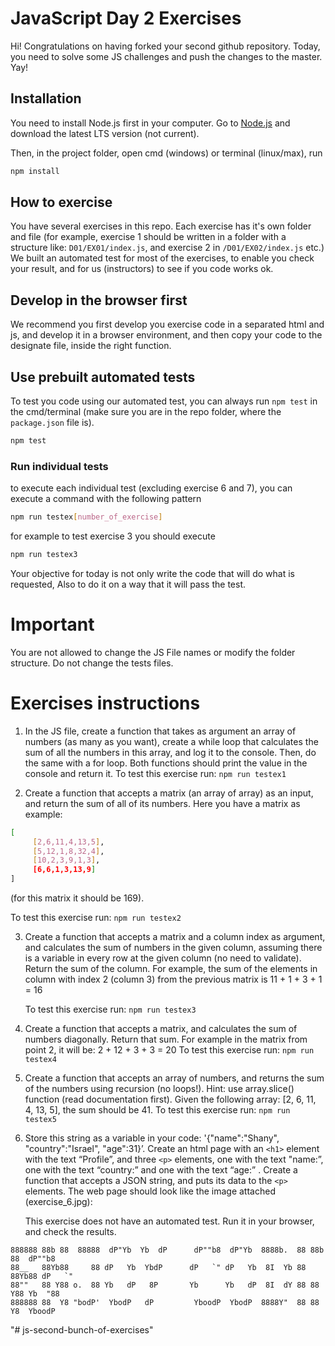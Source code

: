 # JavaScript Day 2 Exercises

Hi! Congratulations on having forked your second github repository.
Today, you need to solve some JS challenges and push the changes to the master. Yay!

## Installation

You need to install Node.js first in your computer. Go to [Node.js](https://nodejs.org/en/download/) and download the latest LTS version (not current).

Then, in the project folder, open cmd (windows) or terminal (linux/max), run

```bash
npm install
```

## How to exercise

You have several exercises in this repo. Each exercise has it's own folder and file (for example, exercise 1 should be written in a folder with a structure like: `D01/EX01/index.js`, and exercise 2 in `/D01/EX02/index.js` etc.)
We built an automated test for most of the exercises, to enable you check your result, and for us (instructors) to see if you code works ok.

## Develop in the browser first

We recommend you first develop you exercise code in a separated html and js, and develop it in a browser environment, and then copy your code to the designate file, inside the right function.

## Use prebuilt automated tests

To test you code using our automated test, you can always run `npm test` in the cmd/terminal (make sure you are in the repo folder, where the `package.json` file is).

```bash
npm test
```

### Run individual tests

to execute each individual test (excluding exercise 6 and 7), you can execute a command with the following pattern

```bash
npm run testex[number_of_exercise]
```

for example to test exercise 3 you should execute

```bash
npm run testex3
```

Your objective for today is not only write the code that will do what is requested,
Also to do it on a way that it will pass the test.

# Important

You are not allowed to change the JS File names or modify the folder structure.
Do not change the tests files.

# Exercises instructions

1. In the JS file, create a function that takes as argument an array of numbers (as many as you want), create a while loop that calculates the sum of all the numbers in this array, and log it to the console. Then, do the same with a for loop. Both functions should print the value in the console and return it.
   To test this exercise run: `npm run testex1`

2. Create a function that accepts a matrix (an array of array) as an input, and return the sum of all of its numbers.
Here you have a matrix as example:
```bash
[
     [2,6,11,4,13,5],
     [5,12,1,8,32,4],
     [10,2,3,9,1,3],
     [6,6,1,3,13,9]
]
```
(for this matrix it should be 169).

   To test this exercise run: `npm run testex2`

3. Create a function that accepts a matrix and a column index as argument, and calculates the sum of numbers in the given column, assuming there is a variable in every row at the given column (no need to validate). Return the sum of the column. For example, the sum of the elements in column with index 2 (column 3) from the previous matrix is 11 + 1 + 3 + 1 = 16

   To test this exercise run: `npm run testex3`

4. Create a function that accepts a matrix, and calculates the sum of numbers diagonally. Return that sum. For example in the matrix from point 2, it will be: 2 + 12 + 3 + 3 = 20
   To test this exercise run: `npm run testex4`

5. Create a function that accepts an array of numbers, and returns the sum of the numbers using recursion (no loops!). Hint: use array.slice() function (read documentation first). Given the following array: [2, 6, 11, 4, 13, 5], the sum should be 41.
   To test this exercise run: `npm run testex5`

6. Store this string as a variable in your code: '{"name":"Shany", "country":"Israel", "age":31}’. Create an html page with an ```<h1>``` element with the text “Profile”, and three ```<p>``` elements, one with the text "name:”, one with the text “country:” and one with the text “age:” . Create a function that accepts a JSON string, and puts its data to the ```<p>``` elements. The web page should look like the image attached (exercise_6.jpg):

   This exercise does not have an automated test. Run it in your browser, and check the results.

```
888888 88b 88  88888  dP"Yb  Yb  dP      dP""b8  dP"Yb  8888b.  88 88b 88  dP""b8
88__   88Yb88     88 dP   Yb  YbdP      dP   `" dP   Yb  8I  Yb 88 88Yb88 dP   `"
88""   88 Y88 o.  88 Yb   dP   8P       Yb      Yb   dP  8I  dY 88 88 Y88 Yb  "88
888888 88  Y8 "bodP'  YbodP   dP         YboodP  YbodP  8888Y"  88 88  Y8  YboodP
```
"# js-second-bunch-of-exercises" 
